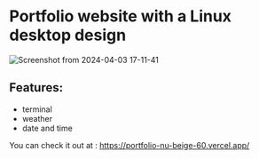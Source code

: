 # Portfolio website with a Linux desktop design
![Screenshot from 2024-04-03 17-11-41](https://github.com/alok1929/portfolio/assets/51386198/f071246c-17e7-4fb1-8124-5e1c2e3683fa)

## Features:
- terminal
- weather
- date and time

You can check it out at :
https://portfolio-nu-beige-60.vercel.app/

